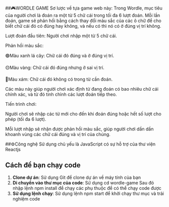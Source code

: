 ##🎮WORDLE GAME
Sơ lược về tựa game web này:
Trong Wordle, mục tiêu của người chơi là đoán ra một từ 5 chữ cái trong tối đa 6 lượt đoán. Mỗi lần đoán, game sẽ phản hồi bằng cách thay đổi màu sắc của các ô chữ để cho biết chữ cái đó có đúng hay không, và nếu có thì nó có ở đúng vị trí không.

Lượt đoán đầu tiên: Người chơi nhập một từ 5 chữ cái.

Phản hồi màu sắc:

🟢Màu xanh lá cây: Chữ cái đó đúng và ở đúng vị trí.

🟡Màu vàng: Chữ cái đó đúng nhưng ở sai vị trí.

🩶Màu xám: Chữ cái đó không có trong từ cần đoán.

Các màu này giúp người chơi xác định từ đang đoán có bao nhiêu chữ cái chính xác, và từ đó tinh chỉnh các lượt đoán tiếp theo.

Tiến trình chơi:

Người chơi sẽ nhập các từ mới cho đến khi đoán đúng hoặc hết số lượt cho phép (tối đa 6 lượt).

Mỗi lượt nhập sẽ nhận được phản hồi màu sắc, giúp người chơi dần dần khoanh vùng các chữ cái đúng và vị trí của chúng.

##⚙️Công nghệ
Sử dụng chủ yếu là JavaScript có sự hỗ trợ của thư viện Reactjs 


## Cách để bạn chạy code
1. **Clone dự án**:
   Sử dụng Git để clone dự án về máy tính của bạn
2. **Di chuyển vào thư mục của code**:
   Sử dụng cd wordle-game
   Sau đó nhập lệnh npm install để chạy các phụ thuộc để có thể chạy code được
3. **Sử dụng lệnh chạy**:
   Sử dụng lệnh npm start để khởi chạy thư mục và trải nghiệm code
